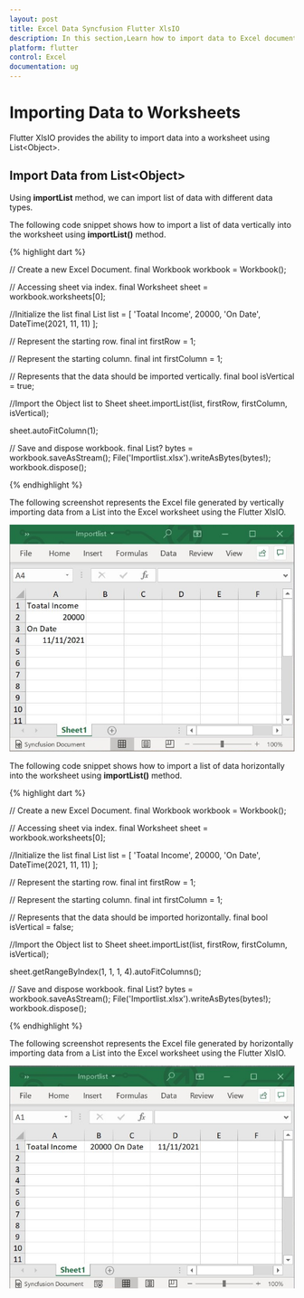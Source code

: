 ```yaml
---
layout: post
title: Excel Data Syncfusion Flutter XlsIO
description: In this section,Learn how to import data to Excel document from objects, Collections, List using Syncfusion Flutter XlsIO.
platform: flutter
control: Excel
documentation: ug
---
```


# Importing Data to Worksheets
Flutter XlsIO provides the ability to import data into a worksheet using List\<Object>.

## Import Data from List\<Object>

Using **importList** method, we can import list of data with different data types.

The following code snippet shows how to import a list of data vertically into the worksheet using **importList()** method.

{% highlight dart %}

// Create a new Excel Document.
final Workbook workbook = Workbook();

// Accessing sheet via index.
final Worksheet sheet = workbook.worksheets[0];

//Initialize the list<Object>
final List<Object> list = [
  'Toatal Income',
  20000,
  'On Date',
  DateTime(2021, 11, 11)
];

// Represent the starting row.
final int firstRow = 1;

// Represent the starting column.
final int firstColumn = 1;

// Represents that the data should be imported vertically.
final bool isVertical = true;

//Import the Object list to Sheet
sheet.importList(list, firstRow, firstColumn, isVertical);

sheet.autoFitColumn(1);

// Save and dispose workbook.
final List<int>? bytes = workbook.saveAsStream();
File('Importlist.xlsx').writeAsBytes(bytes!);
workbook.dispose();

{% endhighlight %}

The following screenshot represents the Excel file generated by vertically importing data from a List<Object> into the Excel worksheet using the Flutter XlsIO.

![importList](images/ImportListV.jpg)

The following code snippet shows how to import a list of data horizontally into the worksheet using **importList()** method.

{% highlight dart %}

// Create a new Excel Document.
final Workbook workbook = Workbook();

// Accessing sheet via index.
final Worksheet sheet = workbook.worksheets[0];

//Initialize the list<Object>
final List<Object> list = [
  'Toatal Income',
  20000,
  'On Date',
  DateTime(2021, 11, 11)
];

// Represent the starting row.
final int firstRow = 1;

// Represent the starting column.
final int firstColumn = 1;

// Represents that the data should be imported horizontally.
final bool isVertical = false;

//Import the Object list to Sheet
sheet.importList(list, firstRow, firstColumn, isVertical);

sheet.getRangeByIndex(1, 1, 1, 4).autoFitColumns();

// Save and dispose workbook.
final List<int>? bytes = workbook.saveAsStream();
File('Importlist.xlsx').writeAsBytes(bytes!);
workbook.dispose();

{% endhighlight %}

The following screenshot represents the Excel file generated by horizontally importing data from a List<Object> into the Excel worksheet using the Flutter XlsIO.

![importList](images/ImportListH.jpg)